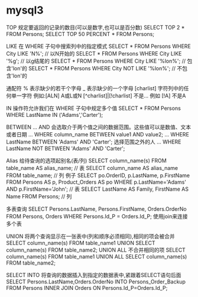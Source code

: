 # mysql3

TOP  规定要返回的记录的数目(可以是数字,也可以是百分数)
SELECT TOP 2 * FROM Persons;
SELECT TOP 50 PERCENT * FROM Persons;

LIKE  在 WHERE 子句中搜索列中的指定模式
SELECT * FROM Persons WHERE City LIKE 'N%';  // 以N开始的
SELECT * FROM Persons WHERE City LIKE '%g';  // 以g结尾的
SELECT * FROM Persons WHERE City LIKE '%lon%';  // 包含'lon'的
SELECT * FROM Persons WHERE City NOT LIKE '%lon%';  // 不包含'lon'的

通配符
%  表示缺少的若干个字母
_  表示缺少的一个字母
[charlist]  字符列中的任何单一字符
例如:[ALN] A或L或N
[^charlist]|[!charlist]  不是...
例如
[!A]  不是A

IN  操作符允许我们在 WHERE 子句中规定多个值
SELECT * FROM Persons WHERE LastName IN ('Adams','Carter');

BETWEEN ... AND 会选取介于两个值之间的数据范围。这些值可以是数值、文本或者日期
... WHERE column_name BETWEEN value1 AND value2;
... WHERE LastName BETWEEN 'Adams' AND 'Carter';
选择范围之外的人
... WHERE LastName NOT BETWEEN 'Adams' AND 'Carter';

Alias  给待查询的选项起别名(表/列)
SELECT column_name(s) FROM table_name AS alias_name;  // 表
SELECT column_name AS alias_name FROM table_name;  // 列
例子
SELECT po.OrderID, p.LastName, p.FirstName
FROM Persons AS p, Product_Orders AS po
WHERE p.LastName='Adams' AND p.FirstName='John';  // 表
SELECT LastName AS Family, FirstName AS Name FROM Persons;  // 列

多表查询
SELECT Persons.LastName, Persons.FirstName, Orders.OrderNo FROM Persons, Orders
WHERE Persons.Id_P = Orders.Id_P;
使用join来连接多个表

UNION  将两个查询显示在一张表中(列和顺序必须相同),相同的项会被合并
SELECT column_name(s) FROM table_name1
UNION
SELECT column_name(s) FROM table_name2;
UNION ALL  不合并相同的项
SELECT column_name(s) FROM table_name1
UNION ALL
SELECT column_name(s) FROM table_name2;

SELECT INTO  将查询的数据插入到指定的数据表中,紧跟着SELECT语句后面
SELECT Persons.LastName,Orders.OrderNo
INTO Persons_Order_Backup
FROM Persons
INNER JOIN Orders
ON Persons.Id_P=Orders.Id_P;











